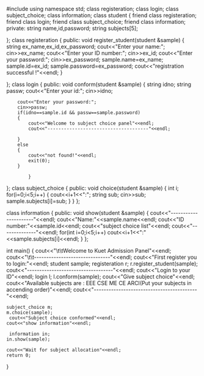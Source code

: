 #include <iostream>
using namespace std;
class registeration;
class login;
class subject_choice;
class information;
class student
{
    friend class registeration;
    friend class login;
    friend class subject_choice;
    friend class information;
private:
    string name,id,password;
    string subjects[5];

};
class registeration
{  public:
    void register_student(student &sample)
    {   string ex_name,ex_id,ex_password;
       cout<<"Enter your name:";
       cin>>ex_name;
       cout<<"Enter your ID number:";
       cin>>ex_id;
       cout<<"Enter your password:";
       cin>>ex_password;
       sample.name=ex_name;
       sample.id=ex_id;
       sample.password=ex_password;
       cout<<"registration successful !"<<endl;
    }

};
class login
{
public:
    void conform(student &sample)
    {    string idno;
         string passw;
        cout<<"Enter your id:";
        cin>>idno;

        cout<<"Enter your password:";
        cin>>passw;
        if(idno==sample.id && passw==sample.password)
        {
            cout<<"Welcome to subject choice panel"<<endl;
            cout<<"-------------------------------------"<<endl;

        }
        else
        {
            cout<<"not found!"<<endl;
            exit(0);
        }

            }

};
class subject_choice
{
public:
    void choice(student &sample)
    {   int i;
        for(i=0;i<5;i++)
        {     cout<<i+1<<":";
            string sub;
            cin>>sub;
            sample.subjects[i]=sub;
        }
    }
};


class information
{  public:
    void show(student &sample)
    {    cout<<"----------------------"<<endl;
        cout<<"Name:"<<sample.name<<endl;
        cout<<"ID number:"<<sample.id<<endl;
        cout<<"subject choice list"<<endl;
        cout<<"--------------"<<endl;
        for(int i=0;i<5;i++)
        cout<<i+1<<":"<<sample.subjects[i]<<endl;
    }
};


int main()
{     cout<<"\t\tWelcome to Kuet Admission Panel"<<endl;
cout<<"\t\t-------------------------------"<<endl;
    cout<<"First register you to login:"<<endl;
    student sample;
    registeration r;
    r.register_student(sample);
cout<<"-----------------------------------"<<endl;
    cout<<"Login to your ID"<<endl;
    login l;
    l.conform(sample);
    cout<<"Give subject choice"<<endl;
    cout<<"Available subjects are : EEE CSE ME CE ARCI(Put your subjects in accending order)"<<endl;
    cout<<"------------------------------------------"<<endl;

    subject_choice m;
    m.choice(sample);
     cout<<"Subject choice conformed"<<endl;
    cout<<"show information"<<endl;

     information in;
    in.show(sample);

    cout<<"Wait for subject allocation"<<endl;
    return 0;
}
